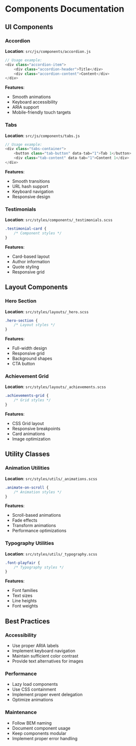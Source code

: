 # Components Documentation

## UI Components

### Accordion
**Location**: `src/js/components/accordion.js`
```javascript
// Usage example:
<div class="accordion-item">
    <div class="accordion-header">Title</div>
    <div class="accordion-content">Content</div>
</div>
```
**Features**:
- Smooth animations
- Keyboard accessibility
- ARIA support
- Mobile-friendly touch targets

### Tabs
**Location**: `src/js/components/tabs.js`
```javascript
// Usage example:
<div class="tabs-container">
    <button class="tab-button" data-tab="1">Tab 1</button>
    <div class="tab-content" data-tab="1">Content 1</div>
</div>
```
**Features**:
- Smooth transitions
- URL hash support
- Keyboard navigation
- Responsive design

### Testimonials
**Location**: `src/styles/components/_testimonials.scss`
```css
.testimonial-card {
    /* Component styles */
}
```
**Features**:
- Card-based layout
- Author information
- Quote styling
- Responsive grid

## Layout Components

### Hero Section
**Location**: `src/styles/layouts/_hero.scss`
```css
.hero-section {
    /* Layout styles */
}
```
**Features**:
- Full-width design
- Responsive grid
- Background shapes
- CTA button

### Achievement Grid
**Location**: `src/styles/layouts/_achievements.scss`
```css
.achievements-grid {
    /* Grid styles */
}
```
**Features**:
- CSS Grid layout
- Responsive breakpoints
- Card animations
- Image optimization

## Utility Classes

### Animation Utilities
**Location**: `src/styles/utils/_animations.scss`
```css
.animate-on-scroll {
    /* Animation styles */
}
```
**Features**:
- Scroll-based animations
- Fade effects
- Transform animations
- Performance optimizations

### Typography Utilities
**Location**: `src/styles/utils/_typography.scss`
```css
.font-playfair {
    /* Typography styles */
}
```
**Features**:
- Font families
- Text sizes
- Line heights
- Font weights

## Best Practices

### Accessibility
- Use proper ARIA labels
- Implement keyboard navigation
- Maintain sufficient color contrast
- Provide text alternatives for images

### Performance
- Lazy load components
- Use CSS containment
- Implement proper event delegation
- Optimize animations

### Maintenance
- Follow BEM naming
- Document component usage
- Keep components modular
- Implement proper error handling 